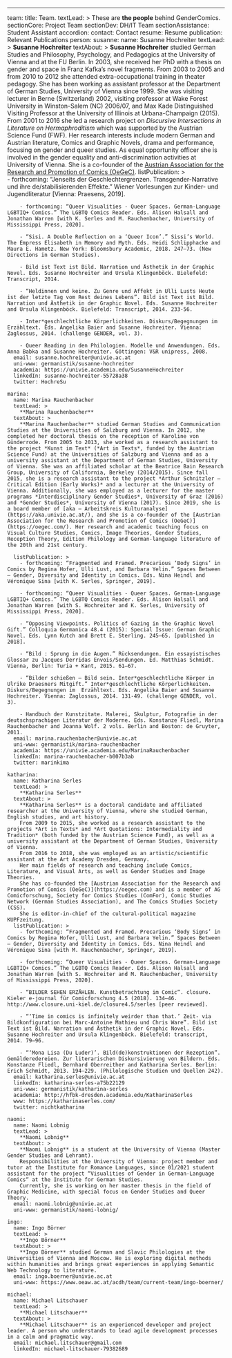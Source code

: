 ---
team:
  title: Team.
  textLead: >
    These are **the people** behind GenderComics.
  sectionCore: Project Team
  sectionDev: DH/IT Team
  sectionAssistance: Student Assistant
  accordion:
    contact: Contact
    resume: Resume
    publication: Relevant Publications
  person:
    susanne:
      name: Susanne Hochreiter
      textLead: >
        **Susanne Hochreiter**
      textAbout: >
        **Susanne Hochreiter** studied German Studies and Philosophy, Psychology, and Pedagogics at the University of Vienna 
        and at the FU Berlin. In 2003, she received her PhD with a thesis on gender and space in Franz Kafka’s novel fragments. 
        From 2003 to 2005 and from 2010 to 2012 she attended extra-occupational training in theater pedagogy. 
        She has been working as assistant professor at the Department of German Studies, University of Vienna since 1999. 
        She was visiting lecturer in Berne (Switzerland) 2002, visiting professor at Wake Forest University in Winston-Salem (NC) 2006/07, 
        and Max Kade Distinguished Visiting Professor at the University of Illinois at Urbana-Champaign (2015). 
        From 2001 to 2016 she led a research project on *Discursive Intersections in Literature on Hermaphroditism* which was supported by 
        the Austrian Science Fund (FWF). Her research interests include modern German and Austrian literature, Comics and Graphic Novels, 
        drama and performance, focusing on gender and queer studies. As equal opportunity officer she is involved in the gender equality 
        and anti-discrimination activities at University of Vienna. She is a co-founder of the [Austrian Association for the Research and Promotion of Comics (OeGeC)](https://oegec.com/).
      listPublication: >   
        - forthcoming: “Jenseits der Geschlechtergrenzen. Transgender-Narrative und ihre de/stabilisierenden Effekte.” Wiener Vorlesungen zur Kinder- und Jugendliteratur [Vienna: Praesens, 2019].
                
        - forthcoming: “Queer Visualities - Queer Spaces. German-Language LGBTIQ+ Comics.” The LGBTQ Comics Reader. Eds. Alison Halsall and Jonathan Warren [with K. Serles and M. Rauchenbacher, University of Mississippi Press, 2020].       
        
        - “Sisi. A Double Reflection on a ‘Queer Icon’.” Sissi’s World. The Empress Elisabeth in Memory and Myth. Eds. Heidi Schlipphacke and Maura E. Hametz. New York: Bloomsbury Academic, 2018. 247–73. (New Directions in German Studies).
        
        - Bild ist Text ist Bild. Narration und Ästhetik in der Graphic Novel. Eds. Susanne Hochreiter and Ursula Klingenböck. Bielefeld: Transcript, 2014.
        
        - “Heldinnen und keine. Zu Genre und Affekt in Ulli Lusts Heute ist der letzte Tag vom Rest deines Lebens”. Bild ist Text ist Bild. Narration und Ästhetik in der Graphic Novel. Eds. Susanne Hochreiter and Ursula Klingenböck. Bielefeld: Transcript, 2014. 233-56.
        
        - Inter*geschlechtliche Körperlichkeiten. Diskurs/Begegnungen im  Erzähltext. Eds. Angelika Baier and Susanne Hochreiter. Vienna: Zaglossus, 2014. (challenge GENDER, vol. 3).
        
        - Queer Reading in den Philologien. Modelle und Anwendungen. Eds. Anna Babka and Susanne Hochreiter. Göttingen: V&R unipress, 2008.
      email: susanne.hochreiter@univie.ac.at
      uni-www: germanistik/susanne-hochreiter
      academia: https://univie.academia.edu/SusanneHochreiter
      linkedIn: susanne-hochreiter-55728a38
      twitter: HochreSu

    marina:
      name: Marina Rauchenbacher
      textLead: >
        **Marina Rauchenbacher**
      textAbout: >
        **Marina Rauchenbacher** studied German Studies and Communication Studies at the Universities of Salzburg and Vienna. In 2012, she completed her doctoral thesis on the reception of Karoline von Günderrode. From 2005 to 2013, she worked as a research assistant to the project *Kunst im Text* (*Art in Texts*, funded by the Austrian Science Fund) at the Universities of Salzburg and Vienna and as a university assistant at the Department of German Studies, University of Vienna. She was an affiliated scholar at the Beatrice Bain Research Group, University of California, Berkeley (2014/2015). Since fall 2015, she is a research assistant to the project *Arthur Schnitzler – Critical Edition (Early Works)* and a lecturer at the University of Vienna. Additionally, she was employed as a lecturer for the master programs *Interdisciplinary Gender Studies*, University of Graz (2016) and *Gender Studies*, University of Vienna (2017). Since 2019, she is a board member of [aka – Arbeitskreis Kulturanalyse](https://aka.univie.ac.at/), and she is a co-founder of the [Austrian Association for the Research and Promotion of Comics (OeGeC)](https://oegec.com/). Her research and academic teaching focus on Visual Culture Studies, Comics, Image Theories, Gender Studies, Reception Theory, Edition Philology and German-language literature of the 20th and 21st century.

      listPublication: >
        - forthcoming: “Fragmented and Framed. Precarious ‘Body Signs’ in Comics by Regina Hofer, Ulli Lust, and Barbara Yelin.” Spaces Between – Gender, Diversity and Identity in Comics. Eds. Nina Heindl and Véronique Sina [with K. Serles, Springer, 2019].
                
        - forthcoming: “Queer Visualities - Queer Spaces. German-Language LGBTIQ+ Comics.” The LGBTQ Comics Reader. Eds. Alison Halsall and Jonathan Warren [with S. Hochreiter and K. Serles, University of Mississippi Press, 2020].
        
        - “Opposing Viewpoints. Politics of Gazing in the Graphic Novel Gift.” Colloquia Germanica 48.4 (2015): Special Issue: German Graphic Novel. Eds. Lynn Kutch and Brett E. Sterling. 245–65. [published in 2018].
        
        - “Bild : Sprung in die Augen.” Rücksendungen. Ein essayistisches Glossar zu Jacques Derridas Envois/Sendungen. Ed. Matthias Schmidt. Vienna, Berlin: Turia + Kant, 2015. 61–67.
        
        - “Bilder schießen – Bild sein. Inter*geschlechtliche Körper in Ulrike Draesners Mitgift.” Inter*geschlechtliche Körperlichkeiten. Diskurs/Begegnungen im  Erzähltext. Eds. Angelika Baier and Susanne Hochreiter. Vienna: Zaglossus, 2014. 131-49. (challenge GENDER, vol. 3).
        
        - Handbuch der Kunstzitate. Malerei, Skulptur, Fotografie in der deutschsprachigen Literatur der Moderne. Eds. Konstanze Fliedl, Marina Rauchenbacher and Joanna Wolf. 2 vols. Berlin and Boston: de Gruyter, 2011.
      email: marina.rauchenbacher@univie.ac.at
      uni-www: germanistik/marina-rauchenbacher
      academia: https://univie.academia.edu/MarinaRauchenbacher
      linkedIn: marina-rauchenbacher-b007b3ab
      twitter: marinkima

    katharina:
      name: Katharina Serles
      textLead: >
        **Katharina Serles**
      textAbout: >
        **Katharina Serles** is a doctoral candidate and affiliated researcher at the University of Vienna, where she studied German, English studies, and art history. 
        From 2009 to 2015, she worked as a research assistant to the projects *Art in Texts* and *Art Quotations: Intermediality and Tradition* (both funded by the Austrian Science Fund), as well as a university assistant at the Department of German Studies, University of Vienna. 
        From 2016 to 2018, she was employed as an artistic/scientific assistant at the Art Academy Dresden, Germany. 
        Her main fields of research and teaching include Comics, Literature, and Visual Arts, as well as Gender Studies and Image Theories. 
        She has co-founded the [Austrian Association for the Research and Promotion of Comics (OeGeC)](https://oegec.com) and is a member of AG Comicforschung, Society for Comics Studies (ComFor), Comic Studies Network (German Studies Association), and The Comics Studies Society (CSS). 
        She is editor-in-chief of the cultural-political magazine KUPFzeitung.
      listPublication: >
        - forthcoming: “Fragmented and Framed. Precarious ‘Body Signs’ in Comics by Regina Hofer, Ulli Lust, and Barbara Yelin.” Spaces Between – Gender, Diversity and Identity in Comics. Eds. Nina Heindl and Véronique Sina [with M. Rauchenbacher, Springer, 2019].
                
        - forthcoming: “Queer Visualities - Queer Spaces. German-Language LGBTIQ+ Comics.” The LGBTQ Comics Reader. Eds. Alison Halsall and Jonathan Warren [with S. Hochreiter and M. Rauchenbacher, University of Mississippi Press, 2020].
                
        - “BILDER SEHEN ERZÄHLEN. Kunstbetrachtung im Comic”. closure. Kieler e-journal für Comicforschung 4.5 (2018). 134–46. http://www.closure.uni-kiel.de/closure4.5/serles [peer reviewed]. 
        
        - “‘Time in comics is infinitely weirder than that.’ Zeit- via Bildkonfiguration bei Marc-Antoine Mathieu und Chris Ware”. Bild ist Text ist Bild. Narration und Ästhetik in der Graphic Novel. Eds. Susanne Hochreiter and Ursula Klingenböck. Bielefeld: transcript, 2014. 79–96. 
        
        - “‘Mona Lisa (Du Luder)’. Bild(de)konstruktionen der Rezeption”. Gemälderedereien. Zur literarischen Diskursivierung von Bildern. Eds. Konstanze Fliedl, Bernhard Oberreither and Katharina Serles. Berlin: Erich Schmidt, 2013. 194–229. (Philologische Studien und Quellen 242).
      email: katharina.serles@univie.ac.at
      linkedIn: katharina-serles-a75b22129
      uni-www: germanistik/katharina-serles
      academia: http://hfbk-dresden.academia.edu/KatharinaSerles
      www: https://katharinaserles.com/
      twitter: nichtkatharina

    naomi:
      name: Naomi Lobnig
      textLead: >
        **Naomi Lobnig**
      textAbout: >
        **Naomi Lobnig** is a student at the University of Vienna (Master Gender Studies and Lehramt). 
        Responsibilities at the University of Vienna: project member and tutor at the Institute for Romance Languages, since 01/2021 student assistant for the project “Visualities of Gender in German-Language Comics“ at the Institute for German Studies. 
        Currently, she is working on her master thesis in the field of Graphic Medicine, with special focus on Gender Studies and Queer Theory.
      email: naomi.lobnig@univie.ac.at
      uni-www: germanistik/naomi-lobnig/

    ingo:
      name: Ingo Börner
      textLead: >
        **Ingo Börner**
      textAbout: >
        **Ingo Börner** studied German and Slavic Philologies at the  Universities of Vienna and Moscow. He is exploring digital methods within humanities and brings great experiences in applying Semantic Web Technology to literature.
      email: ingo.boerner@univie.ac.at
      uni-www: https://www.oeaw.ac.at/acdh/team/current-team/ingo-boerner/

    michael:
      name: Michael Litschauer
      textLead: >
        **Michael Litschauer**
      textAbout: >
        **Michael Litschauer** is an experienced developer and project leader. A person who understands to lead agile development processes in a calm and pragmatic way.
      email: michael.litschauer@gmail.com
      linkedIn: michael-litschauer-79382689
